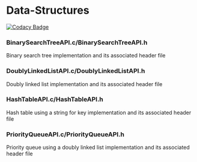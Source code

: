 # Data-Structures

[![Codacy Badge](https://api.codacy.com/project/badge/Grade/3376c620f280420fa04b9e37d236ce6b)](https://app.codacy.com/app/arkdevelop/Data-Structures?utm_source=github.com&utm_medium=referral&utm_content=arkdevelop/Data-Structures&utm_campaign=Badge_Grade_Dashboard)

<h3>BinarySearchTreeAPI.c/BinarySearchTreeAPI.h</h3>
Binary search tree implementation and its associated header file

<h3>DoublyLinkedListAPI.c/DoublyLinkedListAPI.h</h3>
Doubly linked list implementation and its associated header file

<h3>HashTableAPI.c/HashTableAPI.h</h3>
Hash table using a string for key implementation and its associated header file

<h3>PriorityQueueAPI.c/PriorityQueueAPI.h</h3>
Priority queue using a doubly linked list implementation and its associated header file
